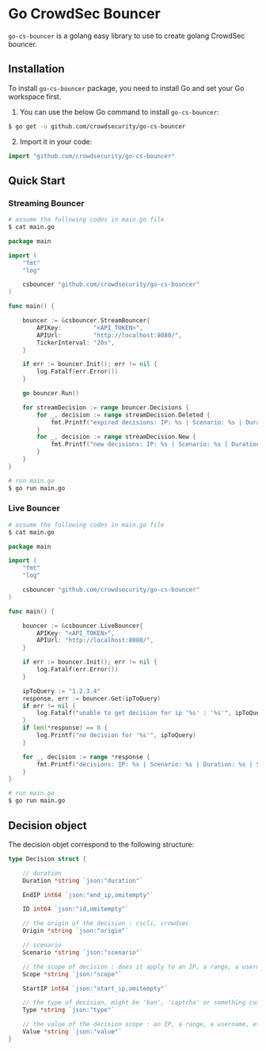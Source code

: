 # Go CrowdSec Bouncer

`go-cs-bouncer` is a golang easy library to use to create golang CrowdSec bouncer.

## Installation

To install `go-cs-bouncer` package, you need to install Go and set your Go workspace first.

1. You can use the below Go command to install `go-cs-bouncer`:

```sh
$ go get -u github.com/crowdsecurity/go-cs-bouncer
```

2. Import it in your code:

```go
import "github.com/crowdsecurity/go-cs-bouncer"
```

## Quick Start


### Streaming Bouncer
 
```sh
# assume the following codes in main.go file
$ cat main.go
```

```go
package main

import (
	"fmt"
	"log"

	csbouncer "github.com/crowdsecurity/go-cs-bouncer"
)

func main() {

	bouncer := &csbouncer.StreamBouncer{
		APIKey:         "<API_TOKEN>",
		APIUrl:         "http://localhost:8080/",
		TickerInterval: "20s",
	}

	if err := bouncer.Init(); err != nil {
		log.Fatalf(err.Error())
	}

	go bouncer.Run()

	for streamDecision := range bouncer.Decisions {
		for _, decision := range streamDecision.Deleted {
			fmt.Printf("expired decisions: IP: %s | Scenario: %s | Duration: %s | Scope : %v\n", *decision.Value, *decision.Scenario, *decision.Duration, *decision.Scope)
		}
		for _, decision := range streamDecision.New {
			fmt.Printf("new decisions: IP: %s | Scenario: %s | Duration: %s | Scope : %v\n", *decision.Value, *decision.Scenario, *decision.Duration, *decision.Scope)
		}
	}
}
```

```sh
# run main.go
$ go run main.go
```

### Live Bouncer
 
```sh
# assume the following codes in main.go file
$ cat main.go
```

```go
package main

import (
	"fmt"
	"log"

	csbouncer "github.com/crowdsecurity/go-cs-bouncer"
)

func main() {

	bouncer := &csbouncer.LiveBouncer{
		APIKey: "<API_TOKEN>",
		APIUrl: "http://localhost:8080/",
	}

	if err := bouncer.Init(); err != nil {
		log.Fatalf(err.Error())
	}

	ipToQuery := "1.2.3.4"
	response, err := bouncer.Get(ipToQuery)
	if err != nil {
		log.Fatalf("unable to get decision for ip '%s' : '%s'", ipToQuery, err)
	}
	if len(*response) == 0 {
		log.Printf("no decision for '%s'", ipToQuery)
	}

	for _, decision := range *response {
		fmt.Printf("decisions: IP: %s | Scenario: %s | Duration: %s | Scope : %v\n", *decision.Value, *decision.Scenario, *decision.Duration, *decision.Scope)
	}
}

```

```sh
# run main.go
$ go run main.go
```


## Decision object

The decision objet correspond to the following structure:

```go
type Decision struct {

	// duration
	Duration *string `json:"duration"`

	EndIP int64 `json:"end_ip,omitempty"`

	ID int64 `json:"id,omitempty"`

	// the origin of the decision : cscli, crowdsec
	Origin *string `json:"origin"`

	// scenario
	Scenario *string `json:"scenario"`

	// the scope of decision : does it apply to an IP, a range, a username, etc
	Scope *string `json:"scope"`

	StartIP int64 `json:"start_ip,omitempty"`

	// the type of decision, might be 'ban', 'captcha' or something custom. Ignored when watcher (cscli/crowdsec) is pushing to APIL.
	Type *string `json:"type"`

	// the value of the decision scope : an IP, a range, a username, etc
	Value *string `json:"value"`
}
```





